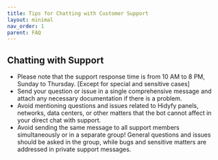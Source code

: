 ```yaml
---
title: Tips for Chatting with Customer Support
layout: minimal
nav_order: 1
parent: FAQ
---
```


<head>
    <meta charset="utf-8">
    <link rel="stylesheet" href="https://b3h1z.github.io/HidyBot-Docs/assets/css/en-style.css">
</head>
<div>
<h2>Chatting with Support</h2>
<ul>
    <li>Please note that the support response time is from 10 AM to 8 PM, Sunday to Thursday. [Except for special and sensitive cases]</li>
    <li>Send your question or issue in a single comprehensive message and attach any necessary documentation if there is a problem.</li>
    <li>Avoid mentioning questions and issues related to Hidyfy panels, networks, data centers, or other matters that the bot cannot affect in your direct chat with support.</li>
    <li>Avoid sending the same message to all support members simultaneously or in a separate group! General questions and issues should be asked in the group, while bugs and sensitive matters are addressed in private support messages.</li>
</ul>
</div>